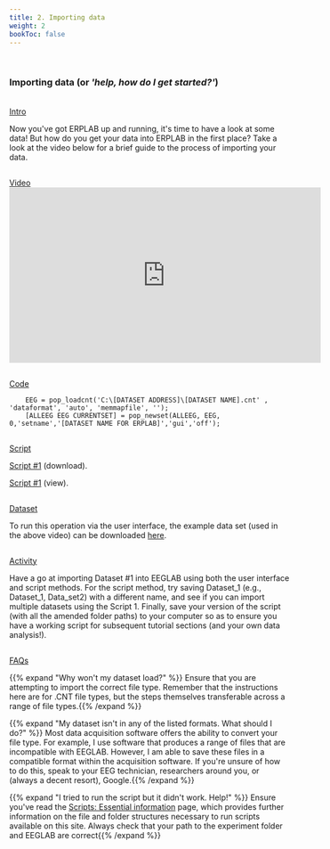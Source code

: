 ```yaml
---
title: 2. Importing data
weight: 2
bookToc: false
---
```

<br>

### Importing data (or *'help, how do I get started?'*)

<br>
<u>  Intro</u>

Now you've got ERPLAB up and running, it's time to have a look at some data! But how do you get your data into ERPLAB in the first place? Take a look at the video below for a brief guide to the process of importing your data.

<hr style="height:1px; visibility:hidden;" />
<u> Video</u>
<br>
<iframe width="560" height="315" src="https://www.youtube.com/embed/nsI2O7Y-fUo" title="YouTube video player" frameborder="0" allow="accelerometer; autoplay; clipboard-write; encrypted-media; gyroscope; picture-in-picture; web-share" allowfullscreen></iframe>

<hr style="height:1px; visibility:hidden;" />
<u> Code </u>

        EEG = pop_loadcnt('C:\[DATASET ADDRESS]\[DATASET NAME].cnt' , 'dataformat', 'auto', 'memmapfile', '');      
        [ALLEEG EEG CURRENTSET] = pop_newset(ALLEEG, EEG, 0,'setname','[DATASET NAME FOR ERPLAB]','gui','off'); 
        
<hr style="height:1px; visibility:hidden;" />
<u> Script</u> 

 [Script #1](/erp/files/script_1.zip) (download).

 [Script #1](/erp/files/script_1.txt) (view).

<hr style="height:1px; visibility:hidden;" />
<u> Dataset</u> 

To run this operation via the user interface, the example data set (used in the above video) can be downloaded [here](https://drive.google.com/drive/folders/14ZlXqNKQVOCI1ZDHlCSHqVuea1CQlNMu?usp=sharing).

<hr style="height:1px; visibility:hidden;" />
<u>Activity</u>

Have a go at importing Dataset #1 into EEGLAB using both the user interface and script methods. For the script method, try saving Dataset_1 (e.g., Dataset_1, Data_set2) with a different name, and see if you can import multiple datasets using the Script 1. Finally, save your version of the script (with all the amended folder paths) to your computer so as to ensure you have a working script for subsequent tutorial sections (and your own data analysis!).

<hr style="height:1px; visibility:hidden;" />
<u>FAQs</u>

{{% expand "Why won't my dataset load?" %}}
Ensure that you are attempting to import the correct file type. Remember that the instructions here are for .CNT file types, but the steps themselves transferable across a range of file types.{{% /expand %}}

{{% expand "My dataset isn't in any of the listed formats. What should I do?" %}}
Most data acquisition software offers the ability to convert your file type. For example, I use software that produces a range of files that are incompatible with EEGLAB. However, I am able to save these files in a compatible format within the acquisition software. If you're unsure of how to do this, speak to your EEG technician, researchers around you, or (always a decent resort), Google.{{% /expand %}}

{{% expand "I tried to run the script but it didn't work. Help!" %}}
Ensure you've read the [Scripts: Essential information](https://j-lewen.github.io/erp/docs/scripts/) page, which provides further information on the file and folder structures necessary to run scripts available on this site. Always check that your path to the experiment folder and EEGLAB are correct{{% /expand %}}